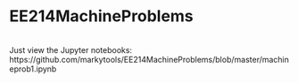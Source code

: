 # EE214MachineProblems
</br>
Just view the Jupyter notebooks:</br>
https://github.com/markytools/EE214MachineProblems/blob/master/machineprob1.ipynb

